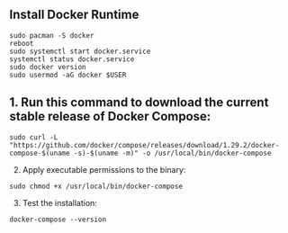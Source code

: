 ## Install Docker Runtime[​](https://mpolinowski.github.io/docs/DevOps/Linux/2021-10-24--arch-linux-install-docker/2021-10-24/#install-docker-runtime "Direct link to Install Docker Runtime")

```
sudo pacman -S docker 
reboot
sudo systemctl start docker.service
systemctl status docker.service
sudo docker version
sudo usermod -aG docker $USER
```

## 1. Run this command to download the current stable release of Docker Compose:

```
sudo curl -L "https://github.com/docker/compose/releases/download/1.29.2/docker-compose-$(uname -s)-$(uname -m)" -o /usr/local/bin/docker-compose
```

2. Apply executable permissions to the binary:

```
sudo chmod +x /usr/local/bin/docker-compose
```

3. Test the installation:

```
docker-compose --version
```
